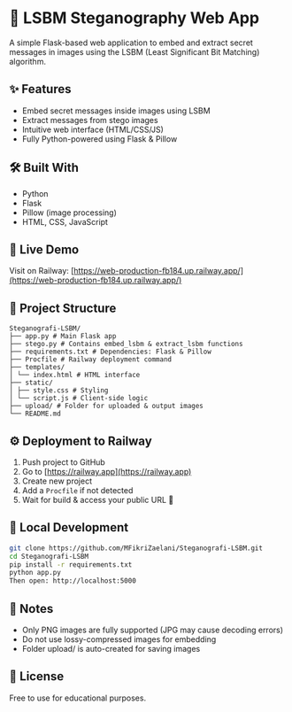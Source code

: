# 🧠 LSBM Steganography Web App

A simple Flask-based web application to embed and extract secret messages in images using the LSBM (Least Significant Bit Matching) algorithm.

## ✨ Features

- Embed secret messages inside images using LSBM
- Extract messages from stego images
- Intuitive web interface (HTML/CSS/JS)
- Fully Python-powered using Flask & Pillow

## 🛠 Built With

- Python
- Flask
- Pillow (image processing)
- HTML, CSS, JavaScript

## 🚀 Live Demo

Visit on Railway: [https://web-production-fb184.up.railway.app/](https://web-production-fb184.up.railway.app/)  

## 📁 Project Structure
```
Steganografi-LSBM/
├── app.py # Main Flask app
├── stego.py # Contains embed_lsbm & extract_lsbm functions
├── requirements.txt # Dependencies: Flask & Pillow
├── Procfile # Railway deployment command
├── templates/
│ └── index.html # HTML interface
├── static/
│ ├── style.css # Styling
│ └── script.js # Client-side logic
├── upload/ # Folder for uploaded & output images
└── README.md
```

## ⚙️ Deployment to Railway

1. Push project to GitHub
2. Go to [https://railway.app](https://railway.app)
3. Create new project
4. Add a `Procfile` if not detected
5. Wait for build & access your public URL 🎉

## 🧪 Local Development

```bash
git clone https://github.com/MFikriZaelani/Steganografi-LSBM.git
cd Steganografi-LSBM
pip install -r requirements.txt
python app.py
Then open: http://localhost:5000
```
## 📌 Notes
- Only PNG images are fully supported (JPG may cause decoding errors)
- Do not use lossy-compressed images for embedding
- Folder upload/ is auto-created for saving images

## 📃 License
Free to use for educational purposes.